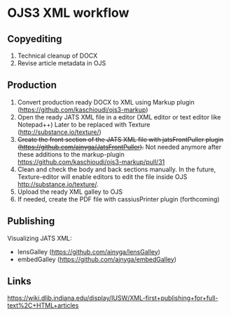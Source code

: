 # OJS3 XML workflow

## Copyediting
1. Technical cleanup of DOCX
2. Revise article metadata in OJS

## Production
1. Convert production ready DOCX to XML using Markup plugin (https://github.com/kaschioudi/ojs3-markup)
2. Open the ready JATS XML file in a editor (XML editor or text editor like Notepad++) Later to be replaced with Texture (http://substance.io/texture/)
3. ~~Create the front section of the JATS XML file with jatsFrontPuller plugin (https://github.com/ajnyga/JatsFrontPuller).~~ Not needed anymore after these additions to the markup-plugin https://github.com/kaschioudi/ojs3-markup/pull/31
4. Clean and check the body and back sections manually. In the future, Texture-editor will enable editors to edit the file inside OJS http://substance.io/texture/.
5. Upload the ready XML galley to OJS
6. If needed, create the PDF file with cassiusPrinter plugin (forthcoming)

## Publishing
Visualizing JATS XML:
- lensGalley (https://github.com/ajnyga/lensGalley)
- embedGalley (https://github.com/ajnyga/embedGalley)


## Links
https://wiki.dlib.indiana.edu/display/IUSW/XML-first+publishing+for+full-text%2C+HTML+articles











